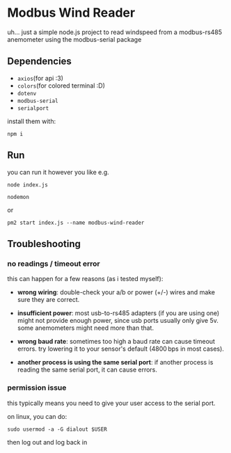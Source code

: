 # Modbus Wind Reader

uh... just a simple node.js project to read windspeed from a modbus-rs485 anemometer using the modbus-serial package

## Dependencies

-   `axios`(for api :3)
-   `colors`(for colored terminal :D)
-   `dotenv`
-   `modbus-serial`
-   `serialport`

install them with:

```
npm i
```

## Run

you can run it however you like e.g.

```
node index.js
```

```
nodemon
```

or

```
pm2 start index.js --name modbus-wind-reader
```

## Troubleshooting

### no readings / timeout error

this can happen for a few reasons (as i tested myself):

-   **wrong wiring**: double-check your a/b or power (+/-) wires and make sure they are correct.

-   **insufficient power**: most usb-to-rs485 adapters (if you are using one) might not provide enough power, since usb ports usually only give 5v. some anemometers might need more than that.

-   **wrong baud rate**: sometimes too high a baud rate can cause timeout errors. try lowering it to your sensor's default (4800 bps in most cases).

-   **another process is using the same serial port**: if another process is reading the same serial port, it can cause errors.

### permission issue

this typically means you need to give your user access to the serial port.

on linux, you can do:

```
sudo usermod -a -G dialout $USER
```

then log out and log back in
